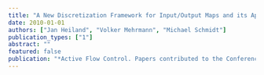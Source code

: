 ```yaml
---
title: "A New Discretization Framework for Input/Output Maps and its Application to Flow Control"
date: 2010-01-01
authors: ["Jan Heiland", "Volker Mehrmann", "Michael Schmidt"]
publication_types: ["1"]
abstract: ""
featured: false
publication: "*Active Flow Control. Papers contributed to the Conference \"Active Flow Control II 2010\", Berlin, Germany, May 26 to 28, 2010*"
---
```


